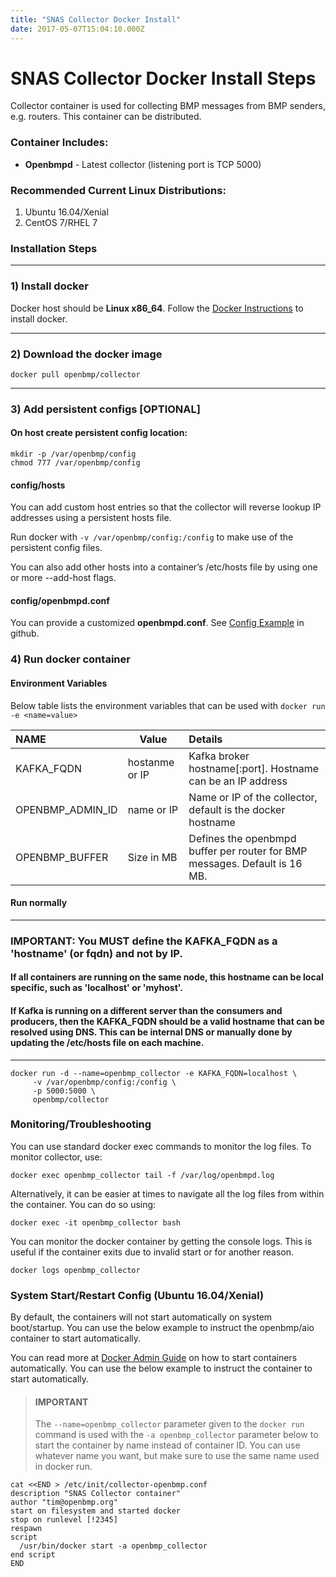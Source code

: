 ```yaml
---
title: "SNAS Collector Docker Install"
date: 2017-05-07T15:04:10.000Z
---
```


SNAS Collector Docker Install Steps
===================================

<!--more-->

Collector container is used for collecting BMP messages from BMP senders, e.g. routers. This container can be distributed.

### Container Includes:
* **Openbmpd** - Latest collector (listening port is TCP 5000)

### Recommended Current Linux Distributions:

  1. Ubuntu 16.04/Xenial
  1. CentOS 7/RHEL 7

### **Installation Steps**

- - -

### 1) Install docker
Docker host should be **Linux x86_64**.   Follow the [Docker Instructions](https://docs.docker.com/installation/) to install docker.  

- - -

### 2) Download the docker image

    docker pull openbmp/collector

- - -

### 3) Add persistent configs [OPTIONAL] 


#### On host create persistent config location:

    mkdir -p /var/openbmp/config
    chmod 777 /var/openbmp/config

#### config/hosts
You can add custom host entries so that the collector will reverse lookup IP addresses
using a persistent hosts file.

Run docker with ```-v /var/openbmp/config:/config``` to make use of the persistent config files.

You can also add other hosts into a container’s /etc/hosts file by using one or more --add-host flags. 

#### config/openbmpd.conf
You can provide a customized **openbmpd.conf**.  See [Config Example](https://github.com/OpenBMP/openbmp/blob/master/Server/openbmpd.conf) in github.


### 4) Run docker container

#### Environment Variables
Below table lists the environment variables that can be used with ``docker run -e <name=value>``

NAME | Value | Details
:---- | ----- |:-------
KAFKA\_FQDN | hostanme or IP | Kafka broker hostname[:port].  Hostname can be an IP address
OPENBMP\_ADMIN\_ID | name or IP | Name or IP of the collector, default is the docker hostname
OPENBMP\_BUFFER | Size in MB | Defines the openbmpd buffer per router for BMP messages. Default is 16 MB.

#### Run normally

- - -

### **IMPORTANT:** You **MUST define the KAFKA_FQDN** as a **'hostname'** (or fqdn) and not by IP. 
#### If all containers are running on the same node, this hostname can be local specific, such as 'localhost' or 'myhost'. 
#### If Kafka is running on a different server than the consumers and producers, then the KAFKA_FQDN should be a valid hostname that can be resolved using DNS. This can be internal DNS or manually done by updating the /etc/hosts file on each machine.

- - -

    docker run -d --name=openbmp_collector -e KAFKA_FQDN=localhost \
         -v /var/openbmp/config:/config \
         -p 5000:5000 \
         openbmp/collector


### **Monitoring/Troubleshooting**

You can use standard docker exec commands to monitor the log files.  To monitor collector, use: 

    docker exec openbmp_collector tail -f /var/log/openbmpd.log

Alternatively, it can be easier at times to navigate all the log files from within the container. You can do so using:
    
    docker exec -it openbmp_collector bash

You can monitor the docker container by getting the console logs. This is useful if the container exits due to invalid start or for another reason.

    docker logs openbmp_collector
    

### **System Start/Restart Config (Ubuntu 16.04/Xenial)**
By default, the containers will not start automatically on system boot/startup.  You can use the below example to instruct the openbmp/aio container to start automatically. 

You can read more at [Docker Admin Guide](https://docs.docker.com/engine/admin/start-containers-automatically/) on how to start containers automatically. 
You can use the below example to instruct the container to start automatically.

> #### IMPORTANT
> The ```--name=openbmp_collector``` parameter given to the ```docker run``` command is used with the ```-a openbmp_collector``` parameter below to start the container by name instead of container ID.  You can use whatever name you want, but make sure to use the same name used in docker run.

    cat <<END > /etc/init/collector-openbmp.conf
    description "SNAS Collector container"
    author "tim@openbmp.org"
    start on filesystem and started docker
    stop on runlevel [!2345]
    respawn
    script
      /usr/bin/docker start -a openbmp_collector
    end script
    END
     
     


